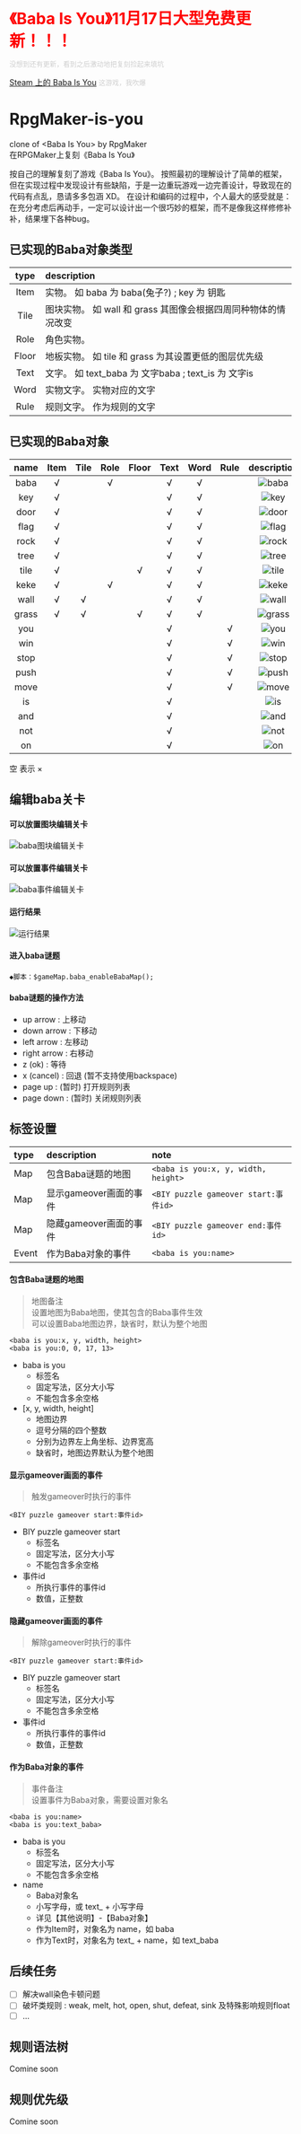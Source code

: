 <span style='font-size:28px; font-weight:bold; color:red'>《Baba Is You》11月17日大型免费更新！！！</span>

<span style='font-size:12px; color:#CFCFCF'>没想到还有更新，看到之后激动地把复刻捡起来填坑</span>

[Steam 上的 Baba Is You](https://store.steampowered.com/app/736260/Baba_Is_You) <span style='font-size:12px; color:#CFCFCF'>这游戏，我吹爆</span>



# RpgMaker-is-you

clone of \<Baba Is You\> by RpgMaker  
在RPGMaker上复刻《Baba Is You》  

按自己的理解复刻了游戏《Baba Is You》。
按照最初的理解设计了简单的框架，但在实现过程中发现设计有些缺陷，于是一边重玩游戏一边完善设计，导致现在的代码有点乱，恳请多多包涵 XD。
在设计和编码的过程中，个人最大的感受就是：在充分考虑后再动手，一定可以设计出一个很巧妙的框架，而不是像我这样修修补补，结果埋下各种bug。


## 已实现的Baba对象类型

| type  | description |
| :---: | :---------- |
| Item  | 实物。 如 baba 为 baba(兔子?) ; key 为 钥匙 |
| Tile  | 图块实物。 如 wall 和 grass 其图像会根据四周同种物体的情况改变 |
| Role  | 角色实物。 |
| Floor | 地板实物。 如 tile 和 grass 为其设置更低的图层优先级 |
| Text  | 文字。 如 text_baba 为 文字baba ; text_is 为 文字is |
| Word  | 实物文字。 实物对应的文字 |
| Rule  | 规则文字。 作为规则的文字 |

## 已实现的Baba对象

| name     | Item | Tile | Role | Floor | Text | Word | Rule | description |
| :------: | :--: | :--: | :--: | :---: | :--: | :--: | :--: | :--: |
| baba     |  √   |      |  √   |       |  √   |  √   |      | ![baba](./readme_img/items/item-1.png) |
| key      |  √   |      |      |       |  √   |  √   |      | ![key](./readme_img/items/item-2.png) |
| door     |  √   |      |      |       |  √   |  √   |      | ![door](./readme_img/items/item-3.png) |
| flag     |  √   |      |      |       |  √   |  √   |      | ![flag](./readme_img/items/item-4.png) |
| rock     |  √   |      |      |       |  √   |  √   |      | ![rock](./readme_img/items/item-5.png) |
| tree     |  √   |      |      |       |  √   |  √   |      | ![tree](./readme_img/items/item-7.png) |
| tile     |  √   |      |      |  √    |  √   |  √   |      | ![tile](./readme_img/items/item-9.png) |
| keke     |  √   |      |  √   |       |  √   |  √   |      | ![keke](./readme_img/items/item-10.png) |
| wall     |  √   |  √   |      |       |  √   |  √   |      | ![wall](./readme_img/items/item-6.png) |
| grass    |  √   |  √   |      |  √    |  √   |  √   |      | ![grass](./readme_img/items/item-8.png) |
| you      |      |      |      |       |  √   |      |  √   | ![you](./readme_img/items/item-33.png) |
| win      |      |      |      |       |  √   |      |  √   | ![win](./readme_img/items/item-34.png) |
| stop     |      |      |      |       |  √   |      |  √   | ![stop](./readme_img/items/item-35.png) |
| push     |      |      |      |       |  √   |      |  √   | ![push](./readme_img/items/item-36.png) |
| move     |      |      |      |       |  √   |      |  √   | ![move](./readme_img/items/item-37.png) |
| is       |      |      |      |       |  √   |      |      | ![is](./readme_img/items/item-41.png) |
| and      |      |      |      |       |  √   |      |      | ![and](./readme_img/items/item-42.png) |
| not      |      |      |      |       |  √   |      |      | ![not](./readme_img/items/item-43.png) |
| on       |      |      |      |       |  √   |      |      | ![on](./readme_img/items/item-44.png) |
空 表示 ×


##  编辑baba关卡

#### 可以放置图块编辑关卡
![baba图块编辑关卡](./readme_img/sample-edit-by-tileset.png)

#### 可以放置事件编辑关卡
![baba事件编辑关卡](./readme_img/sample-edit-by-event.png)

#### 运行结果
![运行结果](./readme_img/sample-puzzle.png)

#### 进入baba谜题
`◆脚本：$gameMap.baba_enableBabaMap();`

#### baba谜题的操作方法
+ up arrow : 上移动
+ down arrow : 下移动
+ left arrow : 左移动
+ right arrow : 右移动
+ z (ok) : 等待
+ x (cancel) : 回退 (暂不支持使用backspace)
+ page up : (暂时) 打开规则列表
+ page down : (暂时) 关闭规则列表


## 标签设置

| type  | description           | note     |
| :---  | :------------------   | :------- |
| Map   | 包含Baba谜题的地图     | `<baba is you:x, y, width, height>` |
| Map   | 显示gameover画面的事件 | `<BIY puzzle gameover start:事件id>` |
| Map   | 隐藏gameover画面的事件 | `<BIY puzzle gameover end:事件id>` |
| Event | 作为Baba对象的事件     | `<baba is you:name>` |

#### 包含Baba谜题的地图
> 地图备注  
> 设置地图为Baba地图，使其包含的Baba事件生效  
> 可以设置Baba地图边界，缺省时，默认为整个地图  

` <baba is you:x, y, width, height> `  
` <baba is you:0, 0, 17, 13> `  
+ baba is you
  - 标签名
  - 固定写法，区分大小写
  - 不能包含多余空格
+ [x, y, width, height]
  - 地图边界
  - 逗号分隔的四个整数
  - 分别为边界左上角坐标、边界宽高
  - 缺省时，地图边界默认为整个地图

#### 显示gameover画面的事件
> 触发gameover时执行的事件

` <BIY puzzle gameover start:事件id> `  
+ BIY puzzle gameover start
  - 标签名
  - 固定写法，区分大小写
  - 不能包含多余空格
+ 事件id
  - 所执行事件的事件id
  - 数值，正整数

#### 隐藏gameover画面的事件
> 解除gameover时执行的事件

` <BIY puzzle gameover start:事件id> `  
+ BIY puzzle gameover start
  - 标签名
  - 固定写法，区分大小写
  - 不能包含多余空格
+ 事件id
  - 所执行事件的事件id
  - 数值，正整数

#### 作为Baba对象的事件
> 事件备注  
> 设置事件为Baba对象，需要设置对象名  

` <baba is you:name> `  
` <baba is you:text_baba> `  
+ baba is you
  - 标签名
  - 固定写法，区分大小写
  - 不能包含多余空格
+ name
  - Baba对象名
  - 小写字母，或 text_ + 小写字母
  - 详见【其他说明】-【Baba对象】
  - 作为Item时，对象名为 name，如 baba
  - 作为Text时，对象名为 text_ + name，如 text_baba

## 后续任务

- [ ] 解决wall染色卡顿问题
- [ ] 破坏类规则 : weak, melt, hot, open, shut, defeat, sink 及特殊影响规则float
- [ ] ...

## 规则语法树
Comine soon

## 规则优先级
Comine soon


